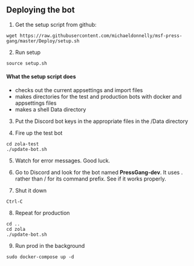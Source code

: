 ## Deploying the bot

1. Get the setup script from github:

```
wget https://raw.githubusercontent.com/michaeldonnelly/msf-press-gang/master/Deploy/setup.sh
```

2. Run setup

```
source setup.sh
```

#### What the setup script does
 - checks out the current appsettings and import files
 - makes directories for the test and production bots with docker and appsettings files
 - makes a shell Data directory

3. Put the Discord bot keys in the appropriate files in the /Data directory

4. Fire up the test bot

```
cd zola-test
./update-bot.sh
```

5. Watch for error messages.  Good luck.  

6. Go to Discord and look for the bot named **PressGang-dev**.  It uses . rather than / for its command prefix.  See if it works properly. 

7. Shut it down

`Ctrl-C`

8. Repeat for production

```
cd ..
cd zola
./update-bot.sh
```

9. Run prod in the background

```
sudo docker-compose up -d
```


